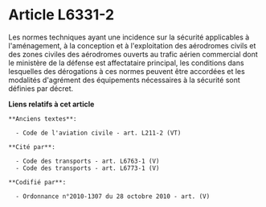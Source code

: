 # Article L6331-2

Les normes techniques ayant une incidence sur la sécurité applicables à l'aménagement, à la conception et à l'exploitation
des aérodromes civils et des zones civiles des aérodromes ouverts au trafic aérien commercial dont le ministère de la défense
est affectataire principal, les conditions dans lesquelles des dérogations à ces normes peuvent être accordées et les
modalités d'agrément des équipements nécessaires à la sécurité sont définies par décret.

**Liens relatifs à cet article**

	**Anciens textes**:

	  - Code de l'aviation civile - art. L211-2 (VT)

	**Cité par**:

	  - Code des transports - art. L6763-1 (V)
	  - Code des transports - art. L6773-1 (V)

	**Codifié par**:

	  - Ordonnance n°2010-1307 du 28 octobre 2010 - art. (V)

